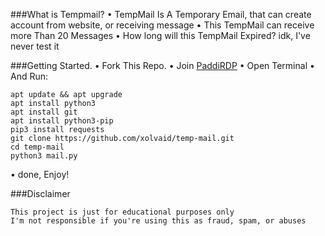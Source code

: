 ###What is Tempmail?
• TempMail Is A Temporary Email, that can create account from website, or receiving message
• This TempMail can receive more Than 20 Messages
• How long will this TempMail Expired? idk, I've never test it

###Getting Started.
• Fork This Repo.
• Join [PaddiRDP](https://t.me/paddirdp)
• Open Terminal
• And Run:
```
apt update && apt upgrade
apt install python3
apt install git
apt install python3-pip
pip3 install requests
git clone https://github.com/xolvaid/temp-mail.git
cd temp-mail
python3 mail.py
```
• done, Enjoy!

###Disclaimer
```
This project is just for educational purposes only
I'm not responsible if you're using this as fraud, spam, or abuses
```
